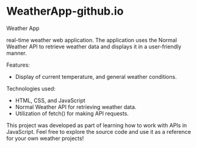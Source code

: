 # WeatherApp-github.io
Weather App

 real-time weather  web application. The application uses the Normal Weather API to retrieve weather data and displays it in a user-friendly manner.

Features:
- Display of current temperature,  and general weather conditions.

Technologies used:
- HTML, CSS, and JavaScript 
- Normal Weather API for retrieving weather data.
- Utilization of fetch() for making API requests.

This project was developed as part of learning how to work with APIs in JavaScript. Feel free to explore the source code and use it as a reference for your own weather projects!
